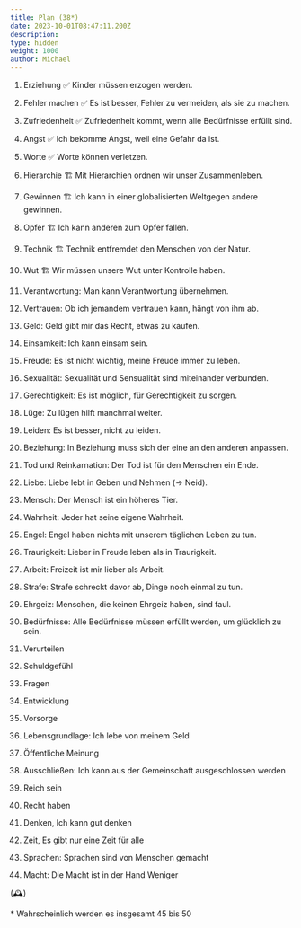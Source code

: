 ```yaml
---
title: Plan (38*)
date: 2023-10-01T08:47:11.200Z
description:
type: hidden
weight: 1000
author: Michael
---
```


1. Erziehung ✅ Kinder müssen erzogen werden.
2. Fehler machen ✅ Es ist besser, Fehler zu vermeiden, als sie zu machen.
3. Zufriedenheit ✅ Zufriedenheit kommt, wenn alle Bedürfnisse erfüllt sind.
4. Angst ✅ Ich bekomme Angst, weil eine Gefahr da ist.
5. Worte ✅ Worte können verletzen.

6. Hierarchie 🏗️ Mit Hierarchien ordnen wir unser Zusammenleben.
7. Gewinnen 🏗️ Ich kann in einer globalisierten Weltgegen andere gewinnen.
8. Opfer 🏗️ Ich kann anderen zum Opfer fallen.
9. Technik 🏗️ Technik entfremdet den Menschen von der Natur.
10. Wut 🏗️ Wir müssen unsere Wut unter Kontrolle haben.

11. Verantwortung: Man kann Verantwortung übernehmen.
12. Vertrauen: Ob ich jemandem vertrauen kann, hängt von ihm ab.
13. Geld: Geld gibt mir das Recht, etwas zu kaufen.
14. Einsamkeit: Ich kann einsam sein.
15. Freude: Es ist nicht wichtig, meine Freude immer zu leben.

16. Sexualität: Sexualität und Sensualität sind miteinander verbunden.
17. Gerechtigkeit: Es ist möglich, für Gerechtigkeit zu sorgen.
18. Lüge: Zu lügen hilft manchmal weiter.
19. Leiden: Es ist besser, nicht zu leiden.
20. Beziehung: In Beziehung muss sich der eine an den anderen anpassen.

21. Tod und Reinkarnation: Der Tod ist für den Menschen ein Ende.
22. Liebe: Liebe lebt in Geben und Nehmen (-> Neid).
23. Mensch: Der Mensch ist ein höheres Tier.
24. Wahrheit: Jeder hat seine eigene Wahrheit.
25. Engel: Engel haben nichts mit unserem täglichen Leben zu tun.

26. Traurigkeit: Lieber in Freude leben als in Traurigkeit.
27. Arbeit: Freizeit ist mir lieber als Arbeit.
28. Strafe: Strafe schreckt davor ab, Dinge noch einmal zu tun.
29. Ehrgeiz: Menschen, die keinen Ehrgeiz haben, sind faul.
30. Bedürfnisse: Alle Bedürfnisse müssen erfüllt werden, um glücklich zu sein.

31. Verurteilen
32. Schuldgefühl
33. Fragen
34. Entwicklung
35. Vorsorge

36. Lebensgrundlage: Ich lebe von meinem Geld
37. Öffentliche Meinung
38. Ausschließen: Ich kann aus der Gemeinschaft ausgeschlossen werden
39. Reich sein
40. Recht haben

41. Denken, Ich kann gut denken
42. Zeit, Es gibt nur eine Zeit für alle
43. Sprachen: Sprachen sind von Menschen gemacht
44. Macht: Die Macht ist in der Hand Weniger

(🕰️)

\* Wahrscheinlich werden es insgesamt 45 bis 50
